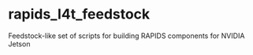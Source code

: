 # rapids_l4t_feedstock
Feedstock-like set of scripts for building RAPIDS components for NVIDIA Jetson

